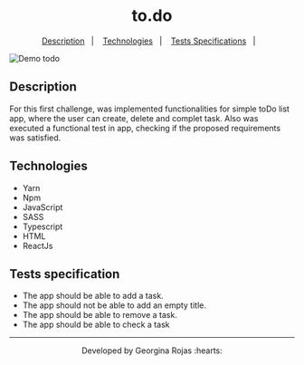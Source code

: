 <h1 align="center">to.do</h1>


<p align="center"> 
    <a href="#-description">Description</a>&nbsp;&nbsp;&nbsp;|&nbsp;&nbsp;&nbsp;
    <a href="#-technologies">Technologies</a>&nbsp;&nbsp;&nbsp;|&nbsp;&nbsp;&nbsp;    
    <a href="#-tests-specifications">Tests Specifications</a>&nbsp;&nbsp;&nbsp;|&nbsp;&nbsp;&nbsp;
</p>

![Demo todo](https://gifs.com/gif/todo-p8Gv06)

## Description
For this first challenge, was implemented functionalities for simple toDo list app, where the user can create, delete and complet task. Also   was executed a functional test in app, checking if the proposed requirements was satisfied.  

## Technologies
- Yarn
- Npm
- JavaScript
- SASS
- Typescript
- HTML
- ReactJs

## Tests specification
- The app should be able to add a task.
- The app should not be able to add an empty title.
- The app should be able to remove a task.
- The app should be able to check  a task

---
<p align="center">Developed by Georgina Rojas :hearts:</p>
